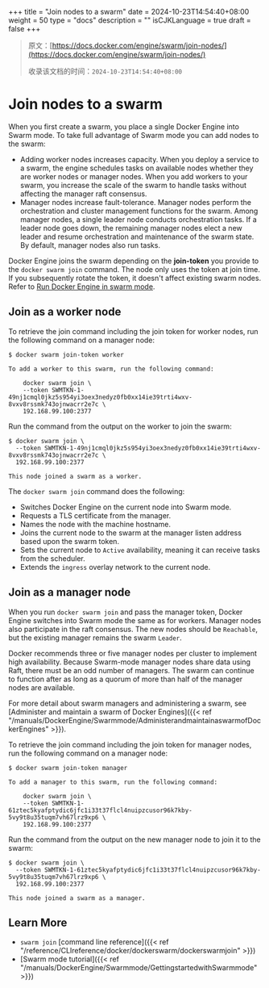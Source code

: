+++
title = "Join nodes to a swarm"
date = 2024-10-23T14:54:40+08:00
weight = 50
type = "docs"
description = ""
isCJKLanguage = true
draft = false
+++

> 原文：[https://docs.docker.com/engine/swarm/join-nodes/](https://docs.docker.com/engine/swarm/join-nodes/)
>
> 收录该文档的时间：`2024-10-23T14:54:40+08:00`

# Join nodes to a swarm

When you first create a swarm, you place a single Docker Engine into Swarm mode. To take full advantage of Swarm mode you can add nodes to the swarm:

- Adding worker nodes increases capacity. When you deploy a service to a swarm, the engine schedules tasks on available nodes whether they are worker nodes or manager nodes. When you add workers to your swarm, you increase the scale of the swarm to handle tasks without affecting the manager raft consensus.
- Manager nodes increase fault-tolerance. Manager nodes perform the orchestration and cluster management functions for the swarm. Among manager nodes, a single leader node conducts orchestration tasks. If a leader node goes down, the remaining manager nodes elect a new leader and resume orchestration and maintenance of the swarm state. By default, manager nodes also run tasks.

Docker Engine joins the swarm depending on the **join-token** you provide to the `docker swarm join` command. The node only uses the token at join time. If you subsequently rotate the token, it doesn't affect existing swarm nodes. Refer to [Run Docker Engine in swarm mode](https://docs.docker.com/engine/swarm/swarm-mode/#view-the-join-command-or-update-a-swarm-join-token).

## Join as a worker node

To retrieve the join command including the join token for worker nodes, run the following command on a manager node:



```console
$ docker swarm join-token worker

To add a worker to this swarm, run the following command:

    docker swarm join \
    --token SWMTKN-1-49nj1cmql0jkz5s954yi3oex3nedyz0fb0xx14ie39trti4wxv-8vxv8rssmk743ojnwacrr2e7c \
    192.168.99.100:2377
```

Run the command from the output on the worker to join the swarm:



```console
$ docker swarm join \
  --token SWMTKN-1-49nj1cmql0jkz5s954yi3oex3nedyz0fb0xx14ie39trti4wxv-8vxv8rssmk743ojnwacrr2e7c \
  192.168.99.100:2377

This node joined a swarm as a worker.
```

The `docker swarm join` command does the following:

- Switches Docker Engine on the current node into Swarm mode.
- Requests a TLS certificate from the manager.
- Names the node with the machine hostname.
- Joins the current node to the swarm at the manager listen address based upon the swarm token.
- Sets the current node to `Active` availability, meaning it can receive tasks from the scheduler.
- Extends the `ingress` overlay network to the current node.

## Join as a manager node

When you run `docker swarm join` and pass the manager token, Docker Engine switches into Swarm mode the same as for workers. Manager nodes also participate in the raft consensus. The new nodes should be `Reachable`, but the existing manager remains the swarm `Leader`.

Docker recommends three or five manager nodes per cluster to implement high availability. Because Swarm-mode manager nodes share data using Raft, there must be an odd number of managers. The swarm can continue to function after as long as a quorum of more than half of the manager nodes are available.

For more detail about swarm managers and administering a swarm, see [Administer and maintain a swarm of Docker Engines]({{< ref "/manuals/DockerEngine/Swarmmode/AdministerandmaintainaswarmofDockerEngines" >}}).

To retrieve the join command including the join token for manager nodes, run the following command on a manager node:



```console
$ docker swarm join-token manager

To add a manager to this swarm, run the following command:

    docker swarm join \
    --token SWMTKN-1-61ztec5kyafptydic6jfc1i33t37flcl4nuipzcusor96k7kby-5vy9t8u35tuqm7vh67lrz9xp6 \
    192.168.99.100:2377
```

Run the command from the output on the new manager node to join it to the swarm:



```console
$ docker swarm join \
  --token SWMTKN-1-61ztec5kyafptydic6jfc1i33t37flcl4nuipzcusor96k7kby-5vy9t8u35tuqm7vh67lrz9xp6 \
  192.168.99.100:2377

This node joined a swarm as a manager.
```

## Learn More

- `swarm join` [command line reference]({{< ref "/reference/CLIreference/docker/dockerswarm/dockerswarmjoin" >}})
- [Swarm mode tutorial]({{< ref "/manuals/DockerEngine/Swarmmode/GettingstartedwithSwarmmode" >}})

